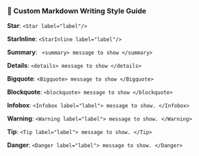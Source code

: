 ### 🚀 Custom Markdown Writing Style Guide

**Star**: `<Star label="label"/>`

**StarInline**: `<StarInline label="label"/>`

**Summary**: ` <summary> message to show </summary>`

**Details**: `<details> message to show </details>`

**Bigquote**: `<Bigquote> message to show </Bigquote>`

**Blockquote**: `<blockquote> message to show </blockquote>`

**Infobox**: `<Infobox label="label"> message to show. </Infobox>`

**Warning**: `<Warning label="label"> message to show. </Warning>`

**Tip**: `<Tip label="label"> message to show. </Tip>`

**Danger**: `<Danger label="label"> message to show. </Danger>`
